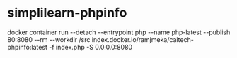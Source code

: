 # simplilearn-phpinfo

docker container run --detach --entrypoint php  --name php-latest --publish 80:8080 --rm --workdir /src index.docker.io/ramjmeka/caltech-phpinfo:latest -f index.php -S 0.0.0.0:8080
